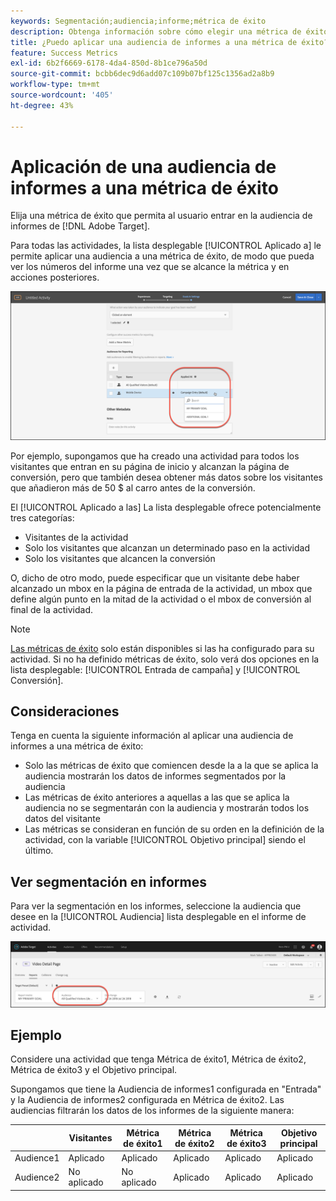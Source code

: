 ```yaml
---
keywords: Segmentación;audiencia;informe;métrica de éxito
description: Obtenga información sobre cómo elegir una métrica de éxito en [!DNL Adobe Target] que califica al usuario para la audiencia de informes.
title: ¿Puedo aplicar una audiencia de informes a una métrica de éxito?
feature: Success Metrics
exl-id: 6b2f6669-6178-4da4-850d-8b1ce796a50d
source-git-commit: bcbb6dec9d6add07c109b07bf125c1356ad2a8b9
workflow-type: tm+mt
source-wordcount: '405'
ht-degree: 43%

---
```


# Aplicación de una audiencia de informes a una métrica de éxito

Elija una métrica de éxito que permita al usuario entrar en la audiencia de informes de [!DNL Adobe Target].

Para todas las actividades, la lista desplegable [!UICONTROL Aplicado a] le permite aplicar una audiencia a una métrica de éxito, de modo que pueda ver los números del informe una vez que se alcance la métrica y en acciones posteriores.

![imagen success_metric](assets/success_metric.png)

Por ejemplo, supongamos que ha creado una actividad para todos los visitantes que entran en su página de inicio y alcanzan la página de conversión, pero que también desea obtener más datos sobre los visitantes que añadieron más de 50 $ al carro antes de la conversión.

El [!UICONTROL Aplicado a las] La lista desplegable ofrece potencialmente tres categorías:

* Visitantes de la actividad
* Solo los visitantes que alcanzan un determinado paso en la actividad
* Solo los visitantes que alcancen la conversión

O, dicho de otro modo, puede especificar que un visitante debe haber alcanzado un mbox en la página de entrada de la actividad, un mbox que define algún punto en la mitad de la actividad o el mbox de conversión al final de la actividad.

>[!NOTE]
>
>[Las métricas de éxito](/help/main/c-activities/r-success-metrics/success-metrics.md#reference_D011575C85DA48E989A244593D9B9924) solo están disponibles si las ha configurado para su actividad. Si no ha definido métricas de éxito, solo verá dos opciones en la lista desplegable: [!UICONTROL Entrada de campaña] y [!UICONTROL Conversión].


## Consideraciones

Tenga en cuenta la siguiente información al aplicar una audiencia de informes a una métrica de éxito:

* Solo las métricas de éxito que comiencen desde la a la que se aplica la audiencia mostrarán los datos de informes segmentados por la audiencia
* Las métricas de éxito anteriores a aquellas a las que se aplica la audiencia no se segmentarán con la audiencia y mostrarán todos los datos del visitante
* Las métricas se consideran en función de su orden en la definición de la actividad, con la variable [!UICONTROL Objetivo principal] siendo el último.

## Ver segmentación en informes

Para ver la segmentación en los informes, seleccione la audiencia que desee en la [!UICONTROL Audiencia] lista desplegable en el informe de actividad.

![imagen desplegable reporting_audience_dropdown](assets/reporting_audience_dropdown.png)

## Ejemplo

Considere una actividad que tenga Métrica de éxito1, Métrica de éxito2, Métrica de éxito3 y el Objetivo principal.

Supongamos que tiene la Audiencia de informes1 configurada en &quot;Entrada&quot; y la Audiencia de informes2 configurada en Métrica de éxito2. Las audiencias filtrarán los datos de los informes de la siguiente manera:

|  | Visitantes | Métrica de éxito1 | Métrica de éxito2 | Métrica de éxito3 | Objetivo principal |
| --- | --- | --- | --- | --- | --- |
| Audience1 | Aplicado | Aplicado | Aplicado | Aplicado | Aplicado |
| Audience2 | No aplicado | No aplicado | Aplicado | Aplicado | Aplicado |
